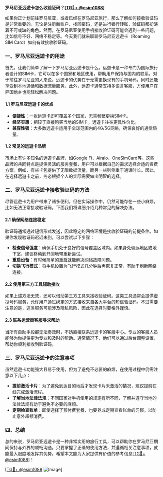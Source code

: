 **罗马尼亚远遊卡怎么收验证码？[[TG💪+ @esim1088](https://t.me/s/esim1088)]**

如果你正计划前往罗马尼亚，或者已经在罗马尼亚旅行，那么了解如何接收验证码是非常重要的。无论是注册新账户、找回密码，还是进行银行转账，验证码都扮演着不可或缺的角色。然而，在罗马尼亚使用手机接收验证码可能会遇到一些问题，比如信号不好、网络不稳定等。今天我们就来聊聊罗马尼亚远遊卡（Roaming SIM Card）如何有效接收验证码。

### 一、罗马尼亚远遊卡的用途

首先，让我们简单了解一下罗马尼亚远遊卡是什么。远遊卡是一种专门为国际旅行者设计的SIM卡，它可以在多个国家和地区使用，帮助用户保持与国内的联系。对于前往罗马尼亚的人来说，远遊卡的优势在于无需更换现有的手机号码，同时还能享受到本地通话和数据流量服务。此外，远遊卡通常支持多语言客服，方便用户在异国他乡也能轻松解决问题。

#### 1.1 罗马尼亚远遊卡的优点

- **便捷性**：一张远遊卡即可覆盖多个国家，无需频繁更换SIM卡。
- **经济实惠**：相较于直接购买当地的SIM卡，远遊卡往往更具性价比。
- **兼容性强**：大多数远遊卡适用于全球范围内的4G/5G网络，确保良好的通信质量。

#### 1.2 常见的远遊卡品牌

市场上有许多知名的远遊卡品牌，如Google Fi、Airalo、OneSimCard等。这些品牌的共同特点是提供灵活的服务套餐，用户可以根据自己的需求选择合适的资费方案。例如，有些卡包提供了无限数据流量，而另一些则侧重于通话时长。因此，在选择远遊卡之前，务必根据个人的实际需要做出明智的选择。

### 二、罗马尼亚远遊卡接收验证码的方法

尽管远遊卡为用户带来了诸多便利，但在实际操作中，仍然可能存在一些小麻烦，比如无法正常接收验证码。下面我们将详细介绍几种常见的解决办法。

#### 2.1 确保网络连接稳定

验证码通常通过短信形式发送，因此稳定的网络环境是接收验证码的前提条件。如果你发现验证码迟迟未到，可以尝试以下步骤：

- **检查信号强度**：确保手机处于良好的信号覆盖区域内。如果身处偏远地区或地下室，建议移动到开阔地带重新尝试。
- **重启设备**：有时候简单的重启就能解决网络故障问题。
- **切换飞行模式**：将手机设置为飞行模式几分钟后再恢复正常，有助于刷新网络连接。

#### 2.2 使用第三方工具辅助接收

如果上述方法无效，还可以借助第三方工具来接收验证码。这类工具通常会提供虚拟号码服务，允许用户通过绑定的方式接收来自各大平台的短信验证码。不过需要注意的是，这类服务可能涉及隐私风险，因此在选择时要格外谨慎。

#### 2.3 联系运营商客服寻求帮助

当所有自助手段都无法奏效时，不妨直接联系远遊卡的客服中心。专业的客服人员能够为你提供更为专业和及时的帮助。通常情况下，他们可以通过后台调整设置，帮助你顺利接收到验证码。

### 三、罗马尼亚远遊卡的注意事项

虽然远遊卡功能强大且易于使用，但为了避免不必要的麻烦，在使用过程中仍需注意以下几点：

- **提前激活卡片**：为了避免到达目的地后才发现卡片未激活的情况，建议提前在线完成激活流程。
- **了解当地法律法规**：不同国家对手机使用的规定有所不同，了解并遵守当地的法律法规有助于避免不必要的麻烦。
- **定期检查账单**：即使选择了预付费套餐，也要养成定期查看账单的习惯，以防止意外超额消费。

### 四、总结

总的来说，罗马尼亚远遊卡是一种非常实用的旅行工具，可以帮助你在罗马尼亚期间保持与外界的顺畅沟通。只要掌握了正确的使用方法，并遵循相关注意事项，就能最大限度地发挥其优势。希望本文能为大家提供有价值的参考信息[[TG💪+ @esim1088](https://t.me/s/esim1088)]！

[[TG💪+ @esim1088](https://t.me/s/esim1088) ![Image](https://i.postimg.cc/4NQfJmqS/Snipaste-2025-05-13-00-14-12.png)]